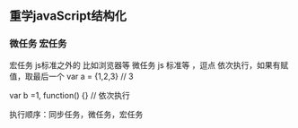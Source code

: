 ## 重学javaScript结构化

### 微任务 宏任务
宏任务 js标准之外的 比如浏览器等
微任务 js 标准等
，逗点 依次执行，如果有赋值，取最后一个
var a = {1,2,3} // 3

var b =1, function() {} // 依次执行

执行顺序：同步任务，微任务，宏任务

 
 <Gitalk />